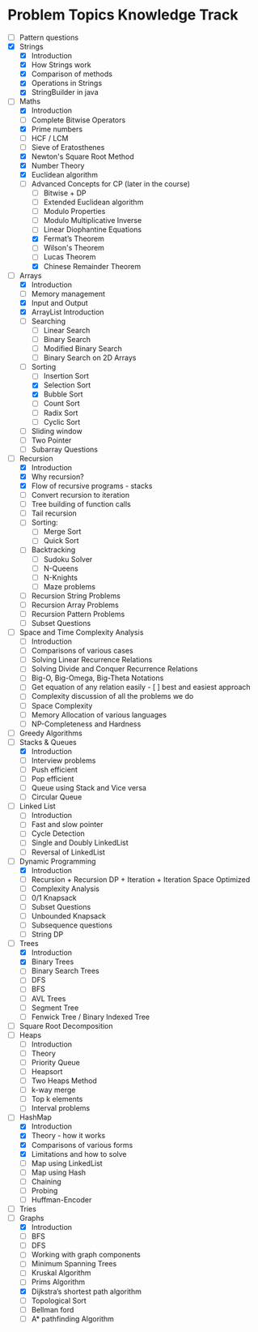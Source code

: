# Problem Topics Knowledge Track

- [ ] Pattern questions
- [X] Strings
    - [X] Introduction
    - [X] How Strings work
    - [X] Comparison of methods
    - [X] Operations in Strings
    - [X] StringBuilder in java
- [ ] Maths
    - [X] Introduction
    - [ ] Complete Bitwise Operators
    - [X] Prime numbers
    - [ ] HCF / LCM
    - [ ] Sieve of Eratosthenes
    - [X] Newton's Square Root Method
    - [X] Number Theory
    - [X] Euclidean algorithm
    - [ ] Advanced Concepts for CP (later in the course)
        - [ ] Bitwise + DP
        - [ ] Extended Euclidean algorithm
        - [ ] Modulo Properties
        - [ ] Modulo Multiplicative Inverse
        - [ ] Linear Diophantine Equations
        - [X] Fermat’s Theorem
        - [ ] Wilson's Theorem
        - [ ] Lucas Theorem
        - [X] Chinese Remainder Theorem
- [ ] Arrays
    - [X] Introduction
    - [ ] Memory management
    - [X] Input and Output
    - [X] ArrayList Introduction
    - [ ] Searching
        - [ ] Linear Search 
        - [ ] Binary Search
        - [ ] Modified Binary Search
        - [ ] Binary Search on 2D Arrays
    - [ ] Sorting
        - [ ] Insertion Sort
        - [X] Selection Sort
        - [X] Bubble Sort
        - [ ] Count Sort
        - [ ] Radix Sort
        - [ ] Cyclic Sort
    - [ ] Sliding window
    - [ ] Two Pointer
    - [ ] Subarray Questions
- [ ] Recursion
    - [X] Introduction
    - [X] Why recursion?
    - [X] Flow of recursive programs - stacks
    - [ ] Convert recursion to iteration
    - [ ] Tree building of function calls
    - [ ] Tail recursion
    - [ ] Sorting:
        - [ ] Merge Sort
        - [ ] Quick Sort
    - [ ] Backtracking
        - [ ] Sudoku Solver
        - [ ] N-Queens
        - [ ] N-Knights
        - [ ] Maze problems
    - [ ] Recursion String Problems
    - [ ] Recursion Array Problems
    - [ ] Recursion Pattern Problems
    - [ ] Subset Questions
- [ ] Space and Time Complexity Analysis
    - [ ] Introduction
    - [ ] Comparisons of various cases
    - [ ] Solving Linear Recurrence Relations
    - [ ] Solving Divide and Conquer Recurrence Relations
    - [ ] Big-O, Big-Omega, Big-Theta Notations
    - [ ] Get equation of any relation easily - [ ] best and easiest approach
    - [ ] Complexity discussion of all the problems we do
    - [ ] Space Complexity 
    - [ ] Memory Allocation of various languages
    - [ ] NP-Completeness and Hardness
- [ ] Greedy Algorithms
- [ ] Stacks & Queues
    - [X] Introduction
    - [ ] Interview problems
    - [ ] Push efficient
    - [ ] Pop efficient
    - [ ] Queue using Stack and Vice versa
    - [ ] Circular Queue
- [ ] Linked List
    - [ ] Introduction
    - [ ] Fast and slow pointer
    - [ ] Cycle Detection
    - [ ] Single and Doubly LinkedList
    - [ ] Reversal of LinkedList
- [ ] Dynamic Programming
    - [X] Introduction
    - [ ] Recursion + Recursion DP + Iteration + Iteration Space Optimized
    - [ ] Complexity Analysis
    - [ ] 0/1 Knapsack
    - [ ] Subset Questions
    - [ ] Unbounded Knapsack
    - [ ] Subsequence questions
    - [ ] String DP
- [ ] Trees
    - [X] Introduction
    - [X] Binary Trees
    - [ ] Binary Search Trees
    - [ ] DFS
    - [ ] BFS
    - [ ] AVL Trees
    - [ ] Segment Tree
    - [ ] Fenwick Tree / Binary Indexed Tree
- [ ] Square Root Decomposition
- [ ] Heaps
    - [ ] Introduction
    - [ ] Theory
    - [ ] Priority Queue
    - [ ] Heapsort
    - [ ] Two Heaps Method
    - [ ] k-way merge
    - [ ] Top k elements
    - [ ] Interval problems
- [ ] HashMap
    - [X] Introduction
    - [X] Theory - how it works
    - [X] Comparisons of various forms
    - [X] Limitations and how to solve
    - [ ] Map using LinkedList
    - [ ] Map using Hash
    - [ ] Chaining
    - [ ] Probing
    - [ ] Huffman-Encoder
- [ ] Tries
- [ ] Graphs
    - [X] Introduction
    - [ ] BFS
    - [ ] DFS
    - [ ] Working with graph components
    - [ ] Minimum Spanning Trees
    - [ ] Kruskal Algorithm
    - [ ] Prims Algorithm
    - [X] Dijkstra’s shortest path algorithm
    - [ ] Topological Sort
    - [ ] Bellman ford
    - [ ] A* pathfinding Algorithm
